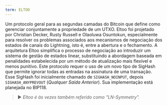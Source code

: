 ```yaml
---
term: ELTOO
---
```


Um protocolo geral para as segundas camadas do Bitcoin que define como gerenciar conjuntamente a propriedade de um UTXO. Eltoo foi projetado por Christian Decker, Rusty Russell e Olaoluwa Osuntokun, especialmente para resolver os problemas associados aos mecanismos de negociação dos estados de canais do Lightning, isto é, entre a abertura e o fechamento. A arquitetura Eltoo simplifica o processo de negociação ao introduzir um sistema de gestão de estados linear, substituindo a abordagem baseada em penalidades estabelecida por um método de atualização mais flexível e menos punitivo. Este protocolo requer o uso de um novo tipo de SigHash que permite ignorar todas as entradas na assinatura de uma transação. Esse SigHash foi inicialmente chamado de `SIGHASH_NOINPUT`, depois `SIGHASH_ANYPREVOUT` (*Qualquer Saída Anterior*). Sua implementação está planejada no BIP118.

> ► *Eltoo é às vezes também referido como "LN-Symmetry".*